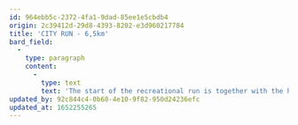 ```yaml
---
id: 964ebb5c-2372-4fa1-9dad-85ee1e5cbdb4
origin: 2c39412d-29d8-4393-8202-e3d960217784
title: 'CITY RUN - 6,5km'
bard_field:
  -
    type: paragraph
    content:
      -
        type: text
        text: 'The start of the recreational run is together with the half marathon at the intersection of Sedilova cesta and Rozmanova ulica in front of the administrative building of Zavarovalnica Sava. It starts in the direction of Šmihelski most. After about 200m turn right onto Ljubljanska cesta, to Bršljin, where at the crossroads near the Hedera shopping center turn on to Kočevarjeva ulica, past Merkur center and continue to the crossroads at Bršljin primary school, where you turn left past the Police station back to Ljubljanska cesta. Along Ljubljanska cesta, the route continues to the Situla roundabout, where it turns on to Andrijaničeva cesta to the roundabout, where the track makes a shorter loop. The line continues to the crossroads at the Krka pharmaceutical factory, where the line turns back to Seidlova road where is a refreshment station. The running route runs to the start-finish area on Seidlova cesta, where runners on the recreational run turn right into the finish.'
updated_by: 92c844c4-0b68-4e10-9f82-950d24236efc
updated_at: 1652255265
---
```

